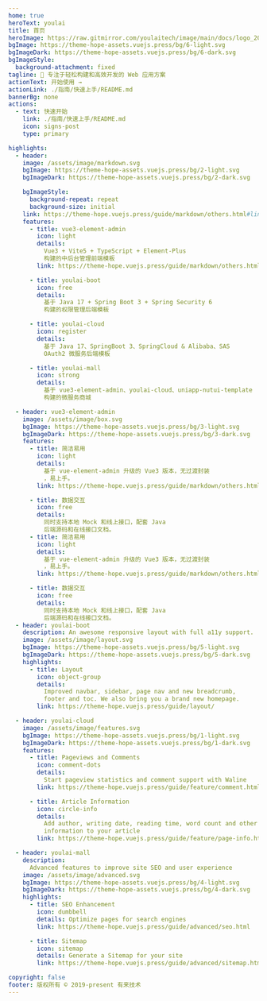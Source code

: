 ```yaml
---
home: true
heroText: youlai
title: 首页
heroImage: https://raw.gitmirror.com/youlaitech/image/main/docs/logo_200x200.png
bgImage: https://theme-hope-assets.vuejs.press/bg/6-light.svg
bgImageDark: https://theme-hope-assets.vuejs.press/bg/6-dark.svg
bgImageStyle:
  background-attachment: fixed
tagline: 🚀 专注于轻松构建和高效开发的 Web 应用方案
actionText: 开始使用 →
actionLink: ./指南/快速上手/README.md
bannerBg: none
actions:
  - text: 快速开始
    link: ./指南/快速上手/README.md
    icon: signs-post
    type: primary

highlights:
  - header:
    image: /assets/image/markdown.svg
    bgImage: https://theme-hope-assets.vuejs.press/bg/2-light.svg
    bgImageDark: https://theme-hope-assets.vuejs.press/bg/2-dark.svg

    bgImageStyle:
      background-repeat: repeat
      background-size: initial
    link: https://theme-hope.vuejs.press/guide/markdown/others.html#link-check
    features:
      - title: vue3-element-admin
        icon: light
        details:
          Vue3 + Vite5 + TypeScript + Element-Plus
          构建的中后台管理前端模板
        link: https://theme-hope.vuejs.press/guide/markdown/others.html#link-check

      - title: youlai-boot
        icon: free
        details:
          基于 Java 17 + Spring Boot 3 + Spring Security 6
          构建的权限管理后端模板

      - title: youlai-cloud
        icon: register
        details:
          基于 Java 17、SpringBoot 3、SpringCloud & Alibaba、SAS
          OAuth2 微服务后端模板

      - title: youlai-mall
        icon: strong
        details:
          基于 vue3-element-admin、youlai-cloud、uniapp-nutui-template
          构建的微服务商城

  - header: vue3-element-admin
    image: /assets/image/box.svg
    bgImage: https://theme-hope-assets.vuejs.press/bg/3-light.svg
    bgImageDark: https://theme-hope-assets.vuejs.press/bg/3-dark.svg
    features:
      - title: 简洁易用
        icon: light
        details:
          基于 vue-element-admin 升级的 Vue3 版本，无过渡封装
          ，易上手。
        link: https://theme-hope.vuejs.press/guide/markdown/others.html#link-check

      - title: 数据交互
        icon: free
        details:
          同时支持本地 Mock 和线上接口，配套 Java
          后端源码和在线接口文档。
      - title: 简洁易用
        icon: light
        details:
          基于 vue-element-admin 升级的 Vue3 版本，无过渡封装
          ，易上手。
        link: https://theme-hope.vuejs.press/guide/markdown/others.html#link-check

      - title: 数据交互
        icon: free
        details:
          同时支持本地 Mock 和线上接口，配套 Java
          后端源码和在线接口文档。
  - header: youlai-boot
    description: An awesome responsive layout with full a11y support.
    image: /assets/image/layout.svg
    bgImage: https://theme-hope-assets.vuejs.press/bg/5-light.svg
    bgImageDark: https://theme-hope-assets.vuejs.press/bg/5-dark.svg
    highlights:
      - title: Layout
        icon: object-group
        details:
          Improved navbar, sidebar, page nav and new breadcrumb,
          footer and toc. We also bring you a brand new homepage.
        link: https://theme-hope.vuejs.press/guide/layout/

  - header: youlai-cloud
    image: /assets/image/features.svg
    bgImage: https://theme-hope-assets.vuejs.press/bg/1-light.svg
    bgImageDark: https://theme-hope-assets.vuejs.press/bg/1-dark.svg
    features:
      - title: Pageviews and Comments
        icon: comment-dots
        details:
          Start pageview statistics and comment support with Waline
        link: https://theme-hope.vuejs.press/guide/feature/comment.html

      - title: Article Information
        icon: circle-info
        details:
          Add author, writing date, reading time, word count and other
          information to your article
        link: https://theme-hope.vuejs.press/guide/feature/page-info.html

  - header: youlai-mall
    description:
      Advanced features to improve site SEO and user experience
    image: /assets/image/advanced.svg
    bgImage: https://theme-hope-assets.vuejs.press/bg/4-light.svg
    bgImageDark: https://theme-hope-assets.vuejs.press/bg/4-dark.svg
    highlights:
      - title: SEO Enhancement
        icon: dumbbell
        details: Optimize pages for search engines
        link: https://theme-hope.vuejs.press/guide/advanced/seo.html

      - title: Sitemap
        icon: sitemap
        details: Generate a Sitemap for your site
        link: https://theme-hope.vuejs.press/guide/advanced/sitemap.html

copyright: false
footer: 版权所有 © 2019-present 有来技术
---
```

